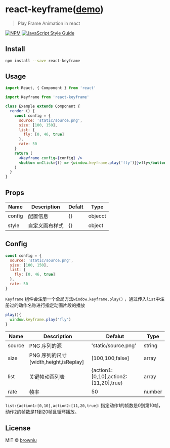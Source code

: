 # react-keyframe([demo](https://browniu.com/react-keyframe))

> Play Frame Animation in react

[![NPM](https://img.shields.io/npm/v/react-keyframe.svg)](https://www.npmjs.com/package/react-keyframe) [![JavaScript Style Guide](https://img.shields.io/badge/code_style-standard-brightgreen.svg)](https://standardjs.com)

## Install

```bash
npm install --save react-keyframe
```

## Usage

```jsx
import React, { Component } from 'react'

import Keyframe from 'react-keyframe'

class Example extends Component {
  render () {
    const config = {
      source: 'static/source.png',
      size: [100, 150],
      list: {
        fly: [0, 46, true]
      },
      rate: 50
    }
    return (
      <Keyframe config={config} />
      <button onClick={() => {window.keyframe.play('fly')}}>fly</button>
    )
  }
}
```

## Props

| Name   | Description    | Defalt | Type    |
| ------ | -------------- | ------ | ------- |
| config | 配置信息       | {}     | objecct |
| style  | 自定义画布样式 | {}     | object  |

## Config

```javascript
const config = {
  source: 'static/source.png',
  size: [100, 150],
  list: {
    fly: [0, 46, true]
  },
  rate: 50
}
```

`Keyframe` 组件会注册一个全局方法`window.keyframe.play()` ，通过传入`list`中注册过的动作名称进行指定动画片段的播放

```javascript
play(){
  window.keyframe.play('fly')
}
```

| Name   | Description                            | Defalut                               | Type   |
| ------ | -------------------------------------- | ------------------------------------- | ------ |
| source | PNG 序列的源                           | 'static/source.png'                   | string |
| size   | PNG 序列的尺寸 [width,height,isReplay] | [100,100,false]                       | array  |
| list   | 关键帧动画列表                         | {action1:[0,10],action2:[11,20],true} | array  |
| rate   | 帧率                                   | 50                                    | number |

`list:{action1:[0,10],action2:[11,20,true]`: 指定动作1的帧数是0到第10帧，动作2的帧数是11到20帧且循环播放。



## License

MIT © [browniu](https://github.com/browniu)
